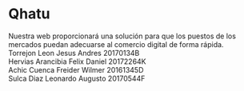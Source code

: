 # Qhatu
Nuestra web proporcionará una solución para que los puestos de los mercados puedan adecuarse al comercio digital de forma rápida.   
Torrejon Leon Jesus Andres 20170134B  
Hervias Arancibia Felix Daniel 20172264K  
Achic Cuenca Freider Wilmer 20161345D  
Sulca Diaz Leonardo Augusto 20170544F  
